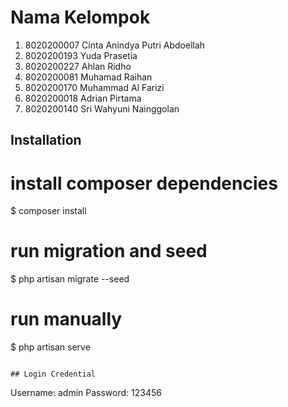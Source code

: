 # Nama Kelompok
1. 8020200007 Cinta Anindya Putri Abdoellah 
2. 8020200193 Yuda Prasetia 
3. 8020200227 Ahlan Ridho 
4. 8020200081 Muhamad Raihan 
5. 8020200170 Muhammad Al Farizi 
6. 8020200018 Adrian Pirtama 
7. 8020200140 Sri Wahyuni Nainggolan


## Installation
# install composer dependencies
$ composer install
# run migration and seed
$ php artisan migrate --seed
# run manually
$ php artisan serve
```

## Login Credential
```
Username: admin
Password: 123456
```

